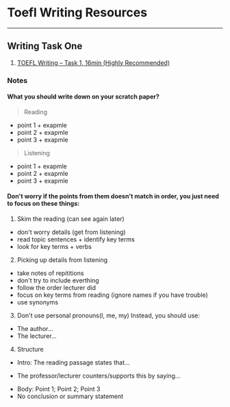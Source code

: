 # Toefl Writing Resources
---
## Writing Task One

1. [TOEFL Writing – Task 1, 16min (Highly Recommended)](https://www.youtube.com/watch?v=fAAqo3NMrq8)

### Notes
#### What you should write down on your scratch paper?

>Reading
* point 1 + exapmle
* point 2 + exapmle
* point 3 + exapmle
 
>Listening 
* point 1 + exapmle
* point 2 + exapmle
* point 3 + exapmle

#### Don't worry if the points from them doesn't match in order, you just need to focus on these things:

1. Skim the reading (can see again later)
* don't worry details (get from listening)
* read topic sentences + identify key terms
* look for key terms + verbs

2. Picking up details from listening
* take notes of repititions
* don't try to include everthing
* follow the order lecturer did
* focus on key terms from reading (ignore names if you have trouble)
* use synonyms

3. Don't use personal pronouns(I, me, my)
Instead, you should use:
* The author...
* The lecturer...

4. Structure
 * Intro: The reading passage states that...  
  + The professor/lecturer counters/supports this by saying...
 * Body: Point 1; Point 2; Point 3
 * No conclusion or summary statement
